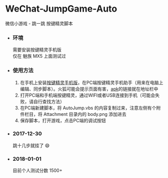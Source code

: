 # WeChat-JumpGame-Auto  
微信小游戏 - 跳一跳 按键精灵脚本  

* ### 环境  
  需要安装按键精灵手机版  
  仅在 魅族 MX5 上面测试过  

* ### 使用方法  
  1. 在手机上安装[按键精灵手机版](http://www.mobileanjian.com/)，在PC端按键精灵手机助手（用来在电脑上编辑、同步脚本）。火狐可能会提示页面有害，[apk](http://m.anjian.com/download/MobileAnjian3.2.9.apk)的链接就在地址栏中  
  2. 打开PC端和手机端按键精灵，通过WIFI或者USB连接到手机（可能会失败，请自行查找方法）
  3. 在PC端新建脚本，将 AutoJump.vbs 的内容复制过来，注意左侧有个附件栏目，将 Attachment 目录内的 body.png 添加进去
  4. 保存脚本，打开游戏，点击PC端的调试按钮

* ### 2017-12-30  
  跳十几步就挂了 :smile:  
  
* ### 2018-01-01
  目前个人测试分数 1500+
